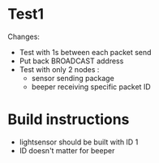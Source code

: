 # Test1
Changes:
- Test with 1s between each packet send
- Put back BROADCAST address
- Test with only 2 nodes :
    * sensor sending package
    * beeper receiving specific packet ID

Build instructions
==================

- lightsensor should be built with ID 1
- ID doesn't matter for beeper
